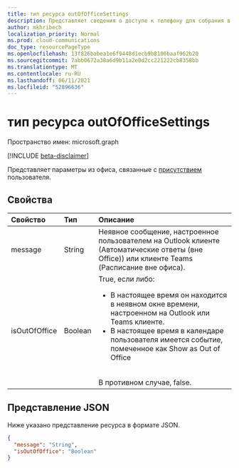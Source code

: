 ```yaml
---
title: тип ресурса outOfOfficeSettings
description: Представляет сведения о доступе к телефону для собрания в Интернете.
author: mkhribech
localization_priority: Normal
ms.prod: cloud-communications
doc_type: resourcePageType
ms.openlocfilehash: 13f826babea1e6f9448d1ecb9b8100baaf962b20
ms.sourcegitcommit: 7abb0672a38a6d9b11a2e0d2cc221222cb8358bb
ms.translationtype: MT
ms.contentlocale: ru-RU
ms.lasthandoff: 06/11/2021
ms.locfileid: "52896636"
---
```

# <a name="outofofficesettings-resource-type"></a>тип ресурса outOfOfficeSettings

Пространство имен: microsoft.graph

[!INCLUDE [beta-disclaimer](../../includes/beta-disclaimer.md)]

Представляет параметры из офиса, связанные с [присутствием](presence.md) пользователя.

## <a name="properties"></a>Свойства

| Свойство            | Тип    | Описание                                                                    |
|:--------------------|:--------|:-------------------------------------------------------------------------------|
| message           | String  | Неявное сообщение, настроенное пользователем на Outlook клиенте (Автоматические ответы (вне Office)) или клиенте Teams (Расписание вне офиса). |
| isOutOfOffice      | Boolean  | True, если либо:</br><ul><li>В настоящее время он находится в неявном окне времени, настроенном на Outlook или Teams клиенте.</li><li>В настоящее время в календаре пользователя имеется событие, помеченное как Show as Out of Office</li></ul></br>В противном случае, false. |

## <a name="json-representation"></a>Представление JSON

Ниже указано представление ресурса в формате JSON.

<!-- {
  "blockType": "resource",
  "optionalProperties": [
  ],
  "@odata.type": "microsoft.graph.outOfOfficeSettings"
}-->
```json
{
  "message": "String",
  "isOutOfOffice": "Boolean"
}
```
